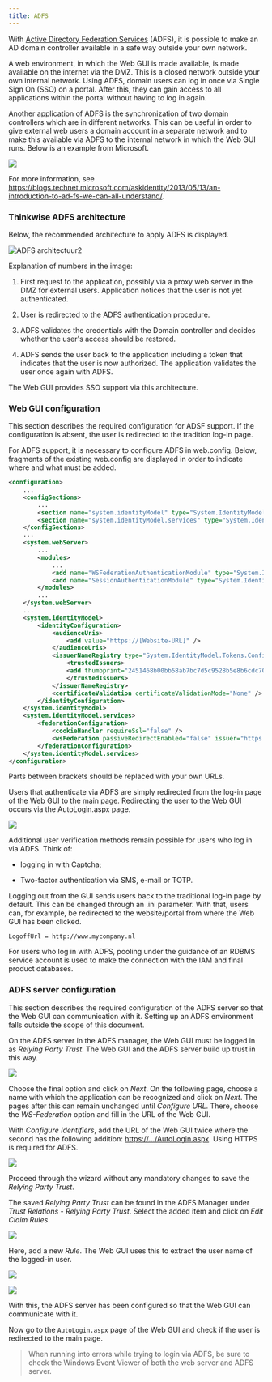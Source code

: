 ```yaml
---
title: ADFS
---
```


With [Active Directory Federation Services](https://en.wikipedia.org/wiki/Active_Directory_Federation_Services) (ADFS), it is possible to make an AD domain controller available in a safe way outside your own network. 

A web environment, in which the Web GUI is made available, is made available on the internet via the DMZ. This is a closed network outside your own internal network. Using ADFS, domain users can log in once via Single Sign On (SSO) on a portal. After this, they can gain access to all applications within the portal without having to log in again.

Another application of ADFS is the synchronization of two domain controllers which are in different networks. This can be useful in order to give external web users a domain account in a separate network and to make this available via ADFS to the internal network in which the Web GUI runs. Below is an example from Microsoft.

![](assets/deployment/c53efa1bcd89ec1b1e2d8ae6bc4298296ebdfee5.png)

For more information, see <https://blogs.technet.microsoft.com/askidentity/2013/05/13/an-introduction-to-ad-fs-we-can-all-understand/>.

### Thinkwise ADFS architecture

Below, the recommended architecture to apply ADFS is displayed.

![ADFS architectuur2](assets/deployment/14bd96c85368f5b05326ed5fa9d56e5f32c11bed.jpg)

Explanation of numbers in the image:

1. First request to the application, possibly via a proxy web server in the DMZ for external users. Application notices that the user is not yet authenticated.

2. User is redirected to the ADFS authentication procedure.

3. ADFS validates the credentials with the Domain controller and decides whether the user's access should be restored.

4. ADFS sends the user back to the application including a token that indicates that the user is now authorized. The application validates the user once again with ADFS.

The Web GUI provides SSO support via this architecture.

### Web GUI configuration

This section describes the required configuration for ADSF support. If the configuration is absent, the user is redirected to the tradition log-in page.

For ADFS support, it is necessary to configure ADFS in web.config. Below, fragments of the existing web.config are displayed in order to indicate where and what must be added.

```xml
<configuration>
    ...
    <configSections>
        ...
        <section name="system.identityModel" type="System.IdentityModel.Configuration.SystemIdentityModelSection, System.IdentityModel, Version=4.0.0.0, Culture=neutral, PublicKeyToken=B77A5C561934E089" />
        <section name="system.identityModel.services" type="System.IdentityModel.Services.Configuration.SystemIdentityModelServicesSection, System.IdentityModel.Services, Version=4.0.0.0, Culture=neutral, PublicKeyToken=B77A5C561934E089" />
    </configSections>
    ...
    <system.webServer>
        ...
        <modules>
            ...
            <add name="WSFederationAuthenticationModule" type="System.IdentityModel.Services.WSFederationAuthenticationModule, System.IdentityModel.Services, Version=4.0.0.0, Culture=neutral, PublicKeyToken=b77a5c561934e089" preCondition="managedHandler" />
            <add name="SessionAuthenticationModule" type="System.IdentityModel.Services.SessionAuthenticationModule, System.IdentityModel.Services, Version=4.0.0.0, Culture=neutral, PublicKeyToken=b77a5c561934e089" preCondition="managedHandler" />
        </modules>
        ...
    </system.webServer>
    ...
    <system.identityModel>
        <identityConfiguration>
            <audienceUris>
                <add value="https://[Website-URL]" />
            </audienceUris>
            <issuerNameRegistry type="System.IdentityModel.Tokens.ConfigurationBasedIssuerNameRegistry, System.IdentityModel, Version=4.0.0.0, Culture=neutral, PublicKeyToken=b77a5c561934e089">
                <trustedIssuers>
                <add thumbprint="2451468b00bb58ab7bc7d5c9528b5e8b6cdc70bd" name="https://[ADFS-server-URL]/adfs/ls/" />
                </trustedIssuers>
            </issuerNameRegistry>
            <certificateValidation certificateValidationMode="None" />
        </identityConfiguration>
    </system.identityModel>
    <system.identityModel.services>
        <federationConfiguration>
            <cookieHandler requireSsl="false" />
            <wsFederation passiveRedirectEnabled="false" issuer="https://[ADFS-server-URL]/" realm="https://[Website-URL]/" reply="https://[Website-URL]/" requireHttps="false" />
        </federationConfiguration>
    </system.identityModel.services>
</configuration>

```

Parts between brackets should be replaced with your own URLs.

Users that authenticate via ADFS are simply redirected from the log-in page of the Web GUI to the main page. Redirecting the user to the Web GUI occurs via the AutoLogin.aspx page.

![](assets/deployment/75b9a755ea533d6d35e1df71a8aae41a71208f92.png)

Additional user verification methods remain possible for users who log in via ADFS. Think of:

  - logging in with Captcha;

  - Two-factor authentication via SMS, e-mail or TOTP.

Logging out from the GUI sends users back to the traditional log-in page by default. This can be changed through an .ini parameter. With that, users can, for example, be redirected to the website/portal from where the Web GUI has been clicked.

`LogoffUrl = http://www.mycompany.nl`

For users who log in with ADFS, pooling under the guidance of an RDBMS service account is used to make the connection with the IAM and final product databases.

### ADFS server configuration

This section describes the required configuration of the ADFS server so that the Web GUI can communication with it. Setting up an ADFS environment falls outside the scope of this document.

On the ADFS server in the ADFS manager, the Web GUI must be logged in as *Relying Party Trust*. The Web GUI and the ADFS server build up trust in this way.

![](assets/deployment/aa900d3d958a5b405bf00cf81478cdaf179beacb.png)

Choose the final option and click on *Next*. On the following page, choose a name with which the application can be recognized and click on *Next*. The pages after this can remain unchanged until *Configure URL*. There, choose the *WS-Federation* option and fill in the URL of the Web GUI.

With *Configure Identifiers*, add the URL of the Web GUI twice where the second has the following addition:
<https://.../AutoLogin.aspx>. Using HTTPS is required for ADFS.

![](assets/deployment/333d2f0851a63d8a8f0d5cfdfbb0725d939118a2.png)

Proceed through the wizard without any mandatory changes to save the *Relying Party Trust*.

The saved *Relying Party Trust* can be found in the ADFS Manager under *Trust Relations* - *Relying Party Trust*. Select the added item and click on *Edit Claim Rules*.

![](assets/deployment/e49d2c70b490430b44eb4e33e7fa116261134fac.png)

Here, add a new *Rule*. The Web GUI uses this to extract the user name of the logged-in user.

![](assets/deployment/96c0f2f3e35367719d181ce2797a2317ea430d2e.png)

![](assets/deployment/0c48c2d82478d2ebdccda535c7030390a2cc0037.png)

With this, the ADFS server has been configured so that the Web GUI can communicate with it.

Now go to the `AutoLogin.aspx` page of the Web GUI and check if the user is redirected to the main page.

> When running into errors while trying to login via ADFS, be sure to check the Windows Event Viewer of both the web server and ADFS server.
